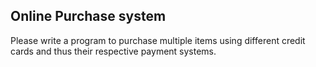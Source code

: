 Online Purchase system
-------

Please write a program to purchase multiple items using different credit cards and thus their respective payment systems. 

